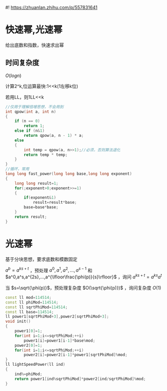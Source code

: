 #! https://zhuanlan.zhihu.com/p/557831641
# 快速幂,光速幂
给出底数和指数，快速求出幂

## 时间复杂度
$O(log n)$

计算2^k,位运算最快:1<<k(1左移k位)

若用LL，则1LL<<k

```c++
//仅用于理解倍增思想，不会用到
int qpow(int a, int n)
{
    if (n == 0)
        return 1;
    else if (n&1)
        return qpow(a, n - 1) * a;
    else
    {
        int temp = qpow(a, n>>1);//必须，否则算法退化
        return temp * temp;
    }
}
//循环，常用
long long fast_power(long long base,long long exponent)
{
    long long result=1;
    for(;exponent>0;exponent>>=1)
    {
        if(exponent&1)
            result=result*base;
        base=base*base;
    }
    return result;
}
```
# 光速幂
基于分块思想，要求底数和模数固定

$a^b=a^{ks+t}$ ，预处理 $a^0,a^1,a^2,...,a^{s-1}$ 和 $a^0,a^s,a^{2s},...,a^{\lfloor\frac{\phi(p)}{s}\rfloor}$ ，询问 $a^{ks+t}=a^{ks}a^t$

当 $s=\sqrt{\phi(p)}$，预处理复杂度 $O(\sqrt{\phi(p)})$ ，询问复杂度 $O(1)$ 
```cpp
const ll mod=114514;
const ll phiMod=114514;
const ll sqrtPhiMod=114514;
const ll base=114514;
ll power1[sqrtPhiMod+3],power2[sqrtPhiMod+3];
void init()
{
    power1[0]=1;
    for(int i=1;i<=sqrtPhiMod;++i)
        power1[i]=power1[i-1]*base%mod;
    power2[0]=1;
    for(int i=1;i<=sqrtPhiMod;++i)
        power2[i]=power2[i-1]*power1[sqrtPhiMod]%mod;
}
ll lightSpeedPower(ll ind)
{
    ind%=phiMod;
    return power1[ind%sqrtPhiMod]*power2[ind/sqrtPhiMod]%mod;
}
```